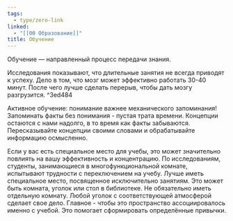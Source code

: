 ```yaml
---
tags:
  - type/zero-link
linked:
  - "[[00 Образование]]"
title: Обучение
---
```

Обучение — направленный процесс передачи знания.

Исследования показывают, что длительные занятия не всегда приводят к успеху. Дело в том, что мозг может эффективно работать 30-40 минут. После чего лучше сделать перерыв, чтобы дать мозгу разгрузится. ^3ed484

Активное обучение: понимание важнее механического запоминания! Запоминать факты без понимания - пустая трата времени. Концепции остаются с нами надолго, в то время как факты забываются. Пересказывайте концепции своими словами и обрабатывайте информацию осмысленно.

Если у вас есть специальное место для учебы, это может значительно повлиять на вашу эффективность и концентрацию. По исследованиям, студенты, занимающиеся в многофункциональной комнате, испытывают трудности с переключением на учебу. Лучше иметь специальное место, посвященное исключительно занятиям. Это может быть комната, уголок или стол в библиотеке. Не обязательно иметь отдельную комнату. Любой уголок с соответствующей атмосферой сделает свое дело. Главное - чтобы это пространство ассоциировалось именно с учебой. Это помогает сформировать определённые привычки.